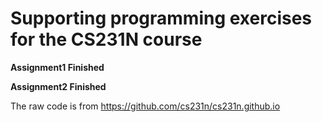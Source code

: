 # Supporting programming exercises for the CS231N course

**Assignment1 Finished**

**Assignment2 Finished**


The raw code is from https://github.com/cs231n/cs231n.github.io
